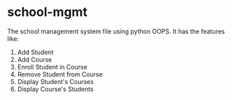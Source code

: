 # school-mgmt

The school management system file using python OOPS.
It has the features like:

1. Add Student
2. Add Course
3. Enroll Student in Course
4. Remove Student from Course
5. Display Student's Courses
6. Display Course's Students

